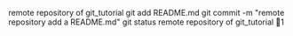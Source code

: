 remote repository of git_tutorial
git add README.md
git commit -m "remote repository add a README.md"
git status
remote repository of git_tutorial
1

